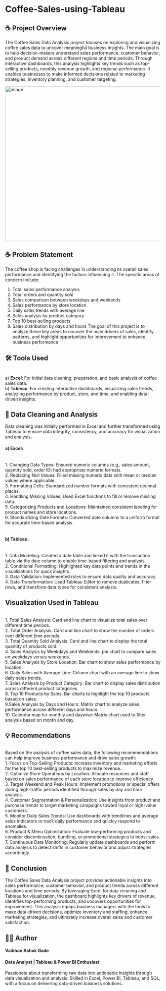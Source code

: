 # Coffee-Sales-using-Tableau
## ☕ Project Overview
The Coffee Sales Data Analysis project focuses on exploring and visualizing coffee sales data to uncover meaningful business insights. The main goal is to help decision-makers understand sales performance, customer behavior, and product demand across different regions and time periods. Through interactive dashboards, this analysis highlights key trends such as top-selling products, monthly revenue growth, and regional performance. It enables businesses to make informed decisions related to marketing strategies, inventory planning, and customer targeting.

<img width="900" height="500" alt="image" src="https://github.com/user-attachments/assets/f71dea2c-41c6-4652-a6bd-bd4a47dc9d1f" />


## ☕ Problem Statement
The coffee shop is facing challenges in understanding its overall sales performance and identifying the factors influencing it.
The specific areas of concern include:
1. Total sales performance analysis
2. Total orders and quantity sold
3. Sales comparison between weekdays and weekends
4. Sales performance by store location
5. Daily sales trends with average line
6. Sales analysis by product category
7. Top 10 best-selling products
8. Sales distribution by days and hours
The goal of this project is to analyze these key areas to uncover the main drivers of sales, identify patterns, and highlight opportunities for improvement to enhance business performance

## 🛠️ Tools Used
<br>a) **Excel**: For initial data cleaning, preparation, and basic analysis of coffee sales data.
<br>b) **Tableau**: For creating interactive dashboards, visualizing sales trends, analyzing performance by product, store, and time, and enabling data-driven insights.

## 🧹 Data Cleaning and Analysis
Data cleaning was initially performed in Excel and further transformed using Tableau to ensure data integrity, consistency, and accuracy for visualization and analysis.
#### a) Excel:
<br>1. Changing Data Types: Ensured numeric columns (e.g., sales amount, quantity sold, order ID) had appropriate numeric formats.
<br>2. Replacing Null Values: Filled missing numeric data with mean or median values where applicable.
<br>3. Formatting Cells: Standardized number formats with consistent decimal places.
<br>4. Handling Missing Values: Used Excel functions to fill or remove missing data.
<br>5. Categorizing Products and Locations: Maintained consistent labeling for product names and store locations.
<br>6. Standardizing Date Formats: Converted date columns to a uniform format for accurate time-based analysis.

#### <br>b) Tableau:
<br>1. Data Modeling: Created a date table and linked it with the transaction table via the date column to enable time-based filtering and analysis.
<br>2. Conditional Formatting: Highlighted key data points and trends in the visualizations for quick insights.
<br>3. Data Validation: Implemented rules to ensure data quality and accuracy.
<br>4. Data Transformation: Used Tableau Editor to remove duplicates, filter rows, and transform data types for consistent analysis.

## Visualization Used in Tableau
<br>1. Total Sales Analysis: Card and line chart to visualize total sales over different time periods.
<br>2. Total Order Analysis: Card and line chart to show the number of orders over different time periods.
<br>3. Total Quantity Sold Analysis: Card and line chart to display the total quantity of products sold.
<br>4. Sales Analysis by Weekdays and Weekends: pie chart to compare sales on weekdays versus weekends.
<br>5. Sales Analysis by Store Location: Bar chart to show sales performance by location.
<br>6. Daily Sales with Average Line: Column chart with an average line to show daily sales trends.
<br>7. Sales Analysis by Product Category: Bar chart to display sales distribution across different product categories.
<br>8. Top 10 Products by Sales: Bar charts to highlight the top 10 products based on sales.
<br>9.Sales Analysis by Days and Hours: Matrix chart to analyze sales performance across different days and hours.
<br>10. Calendar map for monthly and daywise: Matrix chart used to filter analysis based on month and day.


## 💡 Recommendations
<br>Based on the analysis of coffee sales data, the following recommendations can help improve business performance and drive sales growth:
<br>1. Focus on Top-Selling Products: Increase inventory and marketing efforts for the top 10 best-selling products to maximize revenue.
<br>2. Optimize Store Operations by Location: Allocate resources and staff based on sales performance of each store location to improve efficiency.
<br>3. Target Weekend and Peak Hours: Implement promotions or special offers during high-traffic periods identified through sales by day and hour analysis.
<br>4. Customer Segmentation & Personalization: Use insights from product and purchase trends to target marketing campaigns toward loyal or high-value customers.
<br>5. Monitor Daily Sales Trends: Use dashboards with trendlines and average sales indicators to track daily performance and quickly respond to anomalies.
<br>6. Product & Menu Optimization: Evaluate low-performing products and consider discontinuation, bundling, or promotional strategies to boost sales.
<br>7. Continuous Data Monitoring: Regularly update dashboards and perform data analysis to detect shifts in customer behavior and adjust strategies accordingly.

## 🏁 Conclusion
The Coffee Sales Data Analysis project provides actionable insights into sales performance, customer behavior, and product trends across different locations and time periods. By leveraging Excel for data cleaning and Tableau for visualization, the dashboard highlights key drivers of revenue, identifies top-performing products, and uncovers opportunities for improvement. This analysis equips business managers with the tools to make data-driven decisions, optimize inventory and staffing, enhance marketing strategies, and ultimately increase overall sales and customer satisfaction.

## 👨‍💻 Author
#### Vaibhav Ashok Gade
#### Data Analyst | Tableau & Power BI Enthusiast
Passionate about transforming raw data into actionable insights through data visualization and analysis. Skilled in Excel, Power BI, Tableau, and SQL, with a focus on delivering data-driven business solutions.

